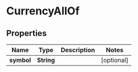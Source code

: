 

# CurrencyAllOf


## Properties

| Name | Type | Description | Notes |
|------------ | ------------- | ------------- | -------------|
|**symbol** | **String** |  |  [optional] |



